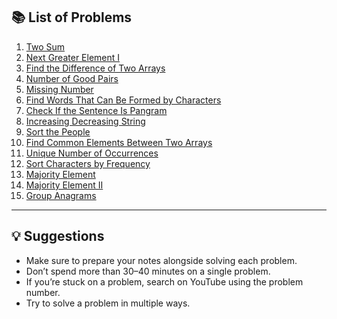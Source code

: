 ## 📚 List of Problems

1. [Two Sum](https://leetcode.com/problems/two-sum/description/)  
2. [Next Greater Element I](https://leetcode.com/problems/next-greater-element-i/description/)  
3. [Find the Difference of Two Arrays](https://leetcode.com/problems/find-the-difference-of-two-arrays/description/)  
4. [Number of Good Pairs](https://leetcode.com/problems/number-of-good-pairs/description/)  
5. [Missing Number](https://leetcode.com/problems/missing-number/description/)  
6. [Find Words That Can Be Formed by Characters](https://leetcode.com/problems/find-words-that-can-be-formed-by-characters/description/)  
7. [Check If the Sentence Is Pangram](https://leetcode.com/problems/check-if-the-sentence-is-pangram/description/)  
8. [Increasing Decreasing String](https://leetcode.com/problems/increasing-decreasing-string/description/)  
9. [Sort the People](https://leetcode.com/problems/sort-the-people/description/)  
10. [Find Common Elements Between Two Arrays](https://leetcode.com/problems/find-common-elements-between-two-arrays/description/)  
11. [Unique Number of Occurrences](https://leetcode.com/problems/unique-number-of-occurrences/description/)  
12. [Sort Characters by Frequency](https://leetcode.com/problems/sort-characters-by-frequency/description/)  
13. [Majority Element](https://leetcode.com/problems/majority-element/description/)  
14. [Majority Element II](https://leetcode.com/problems/majority-element-ii/description/)  
15. [Group Anagrams](https://leetcode.com/problems/group-anagrams/description/)  

---

## 💡 Suggestions

- Make sure to prepare your notes alongside solving each problem.  
- Don’t spend more than 30–40 minutes on a single problem.  
- If you’re stuck on a problem, search on YouTube using the problem number.  
- Try to solve a problem in multiple ways.